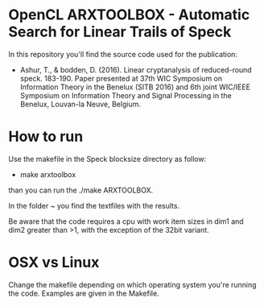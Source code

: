 # OpenCL ARXTOOLBOX - Automatic Search for Linear Trails of Speck

In this repository you'll find the source code used for the publication:
* Ashur, T., & bodden, D. (2016). Linear cryptanalysis of reduced-round speck. 183-190. Paper presented at 37th WIC Symposium on Information Theory in the Benelux (SITB 2016) and 6th joint WIC/IEEE Symposium on Information Theory and Signal Processing in the Benelux, Louvan-la Neuve, Belgium.

# How to run

Use the makefile in the Speck blocksize directory as follow: 
* make arxtoolbox

than you can run the ./make ARXTOOLBOX. 

In the folder ~ you find the textfiles with the results.

Be aware that the code requires a cpu with work item sizes in dim1 and dim2 greater than >1, with the exception of the 32bit variant.

# OSX vs Linux

Change the makefile depending on which operating system you're running the code. Examples are given in the Makefile.

